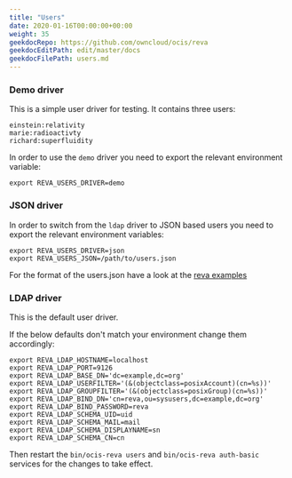 ```yaml
---
title: "Users"
date: 2020-01-16T00:00:00+00:00
weight: 35
geekdocRepo: https://github.com/owncloud/ocis/reva
geekdocEditPath: edit/master/docs
geekdocFilePath: users.md
---
```


### Demo driver

This is a simple user driver for testing. It contains three users:
```
einstein:relativity
marie:radioactivty
richard:superfluidity
```
In order to use the `demo` driver you need to export the relevant environment variable:
```
export REVA_USERS_DRIVER=demo
```

### JSON driver

In order to switch from the `ldap` driver to JSON based users you need to export the relevant environment variables:
```
export REVA_USERS_DRIVER=json
export REVA_USERS_JSON=/path/to/users.json
```

For the format of the users.json have a look at the [reva examples](https://github.com/cs3org/reva/blob/master/examples/separate/users.demo.json)

### LDAP driver

This is the default user driver.

If the below defaults don't match your environment change them accordingly:
```
export REVA_LDAP_HOSTNAME=localhost
export REVA_LDAP_PORT=9126
export REVA_LDAP_BASE_DN='dc=example,dc=org'
export REVA_LDAP_USERFILTER='(&(objectclass=posixAccount)(cn=%s))'
export REVA_LDAP_GROUPFILTER='(&(objectclass=posixGroup)(cn=%s))'
export REVA_LDAP_BIND_DN='cn=reva,ou=sysusers,dc=example,dc=org'
export REVA_LDAP_BIND_PASSWORD=reva
export REVA_LDAP_SCHEMA_UID=uid
export REVA_LDAP_SCHEMA_MAIL=mail
export REVA_LDAP_SCHEMA_DISPLAYNAME=sn
export REVA_LDAP_SCHEMA_CN=cn
```

Then restart the `bin/ocis-reva users` and `bin/ocis-reva auth-basic` services for the changes to take effect.
